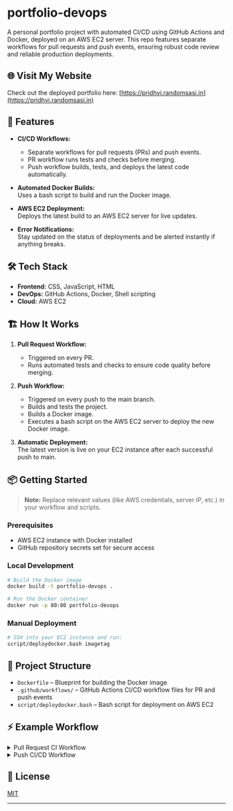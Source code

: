 # portfolio-devops

A personal portfolio project with automated CI/CD using GitHub Actions and Docker, deployed on an AWS EC2 server. This repo features separate workflows for pull requests and push events, ensuring robust code review and reliable production deployments.

## 🌐 Visit My  Website

Check out the deployed portfolio here: [https://pridhvi.randomsasi.in](https://pridhvi.randomsasi.in)

## 🚀 Features

- **CI/CD Workflows:**  
  - Separate workflows for pull requests (PRs) and push events.
  - PR workflow runs tests and checks before merging.
  - Push workflow builds, tests, and deploys the latest code automatically.

- **Automated Docker Builds:**  
  Uses a bash script to build and run the Docker image.

- **AWS EC2 Deployment:**  
  Deploys the latest build to an AWS EC2 server for live updates.

- **Error Notifications:**  
  Stay updated on the status of deployments and be alerted instantly if anything breaks.

## 🛠️ Tech Stack

- **Frontend:** CSS, JavaScript, HTML
- **DevOps:** GitHub Actions, Docker, Shell scripting
- **Cloud:** AWS EC2

## 🏗️ How It Works

1. **Pull Request Workflow:**  
   - Triggered on every PR.
   - Runs automated tests and checks to ensure code quality before merging.

2. **Push Workflow:**  
   - Triggered on every push to the main branch.
   - Builds and tests the project.
   - Builds a Docker image.
   - Executes a bash script on the AWS EC2 server to deploy the new Docker image.

3. **Automatic Deployment:**  
   The latest version is live on your EC2 instance after each successful push to main.

## 📦 Getting Started

> **Note:** Replace relevant values (like AWS credentials, server IP, etc.) in your workflow and scripts.

### Prerequisites

- AWS EC2 instance with Docker installed
- GitHub repository secrets set for secure access

### Local Development

```bash
# Build the Docker image
docker build -t portfolio-devops .

# Run the Docker container
docker run -p 80:80 portfolio-devops
```

### Manual Deployment

```bash
# SSH into your EC2 instance and run:
script/deploydocker.bash imagetag
```

## 📂 Project Structure

- `Dockerfile` – Blueprint for building the Docker image
- `.github/workflows/` – GitHub Actions CI/CD workflow files for PR and push events
- `script/deploydocker.bash` – Bash script for deployment on AWS EC2

## ⚡ Example Workflow

<details>
<summary>Pull Request CI Workflow</summary>

```yaml
on:
  pull_request:
    branches: [ main ]

jobs:
  test:
    runs-on: ubuntu-latest
    steps:
      - uses: actions/checkout@v4
      # ...run tests and checks...
```
</details>

<details>
<summary>Push CI/CD Workflow</summary>

```yaml
on:
  push:
    branches: [ main ]

jobs:
  build-and-deploy:
    runs-on: ubuntu-latest
    steps:
      - uses: actions/checkout@v4
      # ...build, test, docker build/push, remote deploy steps...
```
</details>

## 📝 License

[MIT](LICENSE)

---
